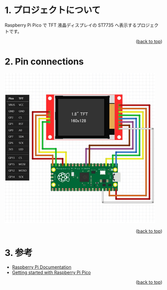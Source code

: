 <a name="readme-top"></a>

<!-- ABOUT THE PROJECT -->

# 1. プロジェクトについて

Raspberry Pi Pico で TFT 液晶ディスプレイの ST7735 へ表示するプロジェクトです。

<p align="right">(<a href="#readme-top">back to top</a>)</p>

# 2. Pin connections

<img src="./docs/ST7735.jpg" width="480">

<p align="right">(<a href="#readme-top">back to top</a>)</p>

# 3. 参考

- [Raspberry Pi Documentation](https://www.raspberrypi.com/documentation/microcontrollers/raspberry-pi-pico.html/)
- [Getting started with Raspberry Pi Pico](https://projects.raspberrypi.org/en/projects/getting-started-with-the-pico/)

<p align="right">(<a href="#readme-top">back to top</a>)</p>
